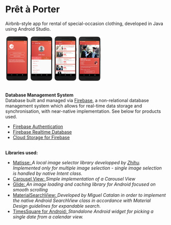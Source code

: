 # Prêt à Porter
Airbnb-style app for rental of special-occasion clothing, developed in Java using Android Studio. </br>

<img src=Screenshot%202020-02-07%20at%2018.49.12.png width="300"/>

</br><b> Database Management System </b></br>
Database built and managed via <a href=https://firebase.google.com/> Firebase</a>, a non-relational database management system which allows for real-time data storage and synchronisation, with near-native implementation. See below for products used.</br>
<ul>
<li><a href=https://firebase.google.com/docs/auth/>Firebase Authentication</a></li>
<li><a href=https://firebase.google.com/docs/database/>Firebase Realtime Database</a></li>
<li><a href=https://firebase.google.com/docs/storage/>Cloud Storage for Firebase</a></li>
</ul>
</br><b> Libraries used: </b></br>
<ul>
<li><a href=https://github.com/zhihu/Matisse> Matisse: </a><i>A local image selector library developped by <a href=https://github.com/zhihu>Zhihu</a>. Implemented only for multiple image selection - single image selection is handled by native Intent class.</i></li>
<li><a href=https://github.com/sayyam/carouselview> Carousel View: </a><i>Simple implementation of a Carousel View</i></li>
<li><a href=https://github.com/bumptech/glide> Glide: </a><i>An image loading and caching library for Android focused on smooth scrolling</i></li>
<li><a href=http://miguelcatalan.info/2015/09/23/MaterialSearchView/> MaterialSearchView: </a><i>Developed by Miguel Catalan in order to implement the native Android SearchView class in accordance with Material Design guidelines for expandable search.</i></li>
<li><a href=https://github.com/square/android-times-square> TimesSquare for Android: </a><i>Standalone Android widget for picking a single date from a calendar view.</i></li>
</ul>


